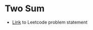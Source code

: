 # Two Sum

- [Link](https://leetcode.com/problems/two-sum/description/) to Leetcode problem statement